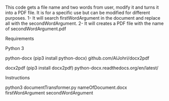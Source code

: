 This code gets a file name and two words from user, modify it and turns it into a PDF file. It is for a specific use but can be modified for different purposes.
1- It will search firstWordArgument in the document and replace all with the secondWordArgument.
2- It will creates a PDF file with the name of secondWordArgument.pdf

Requirements

Python 3

python-docx (pip3 install python-docx) github.com/AlJohri/docx2pdf

docx2pdf (pip3 install docx2pdf) python-docx.readthedocs.org/en/latest/


Instructions

python3 documentTransformer.py nameOfDocument.docx firstWordArgument secondWordArgument

